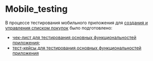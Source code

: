 # Mobile_testing
В процессе тестирования мобильного приложения для [создания и управления списком покупок](https://drive.google.com/file/d/1wSz1J4Ba-VDgjv82RIk59EaQ1Ys16ph8/view) было подготовлено:
* [чек-лист для тестирования основных функциональностей приложения](https://docs.google.com/spreadsheets/d/1bA_0tjVfibXuEexdDE7RfTU7_-K_255QBG4FACgHa-A/edit?gid=0#gid=0);
* [тест-кейсы для тестирования основных функциональностей приложения](https://disk.yandex.ru/i/IbejNoHk18irsA)
